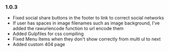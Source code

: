 ### 1.0.3

- Fixed social share buttons in the footer to link to correct social networks
- If user has spaces in image filenames such as image background, I've added the rawurlencode function to url encode them
- Added Gulpfiles for css compiling
- Fixed Menu Items when they don't show correctly from multi ul to next
- Added custom 404 page
